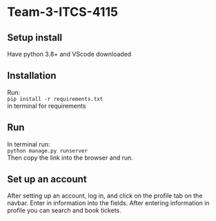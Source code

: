 # Team-3-ITCS-4115
<h2>Setup install</h2>
Have python 3.8+ and VScode downloaded
<h2>Installation</h2>
Run:<br>
<code>pip install -r requirements.txt</code><br>
in terminal for requirements
<h2>Run</h2>
In terminal run:<br>
<code>python manage.py runserver </code> <br>
Then copy the link into the browser and run.
<h2>Set up an account</h2>
After setting up an account, log in, and click on the profile tab on the navbar.
Enter in information into the fields.
After entering information in profile you can search and book tickets.
